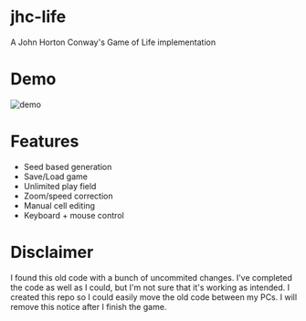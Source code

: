 # jhc-life
A John Horton Conway's Game of Life implementation

# Demo
![demo](https://user-images.githubusercontent.com/4586789/44157982-5f6bdb80-a0bc-11e8-96ba-767ea6114d4f.gif)

# Features
* Seed based generation
* Save/Load game
* Unlimited play field
* Zoom/speed correction
* Manual cell editing
* Keyboard + mouse control

# Disclaimer
I found this old code with a bunch of uncommited changes. I've completed the
code as well as I could, but I'm not sure that it's working as intended. I created
this repo so I could easily move the old code between my PCs. I will remove this
notice after I finish the game.

